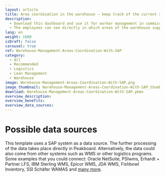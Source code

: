 ```yaml
---
layout: article
title: Area coordination in the warehouse – keep track of the current status with SAP
description: 
  - Download this dashboard and use it for worker management in commissioning in the various warehouse areas. The dashboard shows in a target/actual comparison where the workers in the individual areas of the warehouse are currently standing in completing the orders and where they should actually already be standing. 
  - The employees can see directly in which areas of the warehouse support is currently needed and then independently switch to these areas to help their colleagues achieve the daily target. Optimize your logistics processes now - because only informed employees can make informed decisions!
lang: en
weight: 1600
isDraft: false
carousel: true
ref: Warehouse-Management-Areas-Coordination-With-SAP
category:
  - All
  - Recommended
  - Logistics
  - Lean Management
  - Warehouse
image: Warehouse-Management-Areas-Coordination-With-SAP.png
image_thumbnail: Warehouse-Management-Areas-Coordination-With-SAP_thumbnail.png
download: Warehouse-Management-Areas-Coordination-With-SAP.pbmx
overview_description:
overview_benefits:
overview_data_sources:
---
```

# Possible data sources
This template uses a SAP system as a data source. The further processing of the data takes place directly in Peakboard. Alternatively, the data could also come from other systems such as WMS or other logistics programs. Some examples that you could connect: Oracle NetSuite, PSIwms, Erhardt + Partner LFS, IBM Sterling WMS, Epicor WMS, JDA WMS, Fishbowl Inventory, SSI Schäfer WAMAS and [many more](https://peakboard.com/schnittstellen/).
